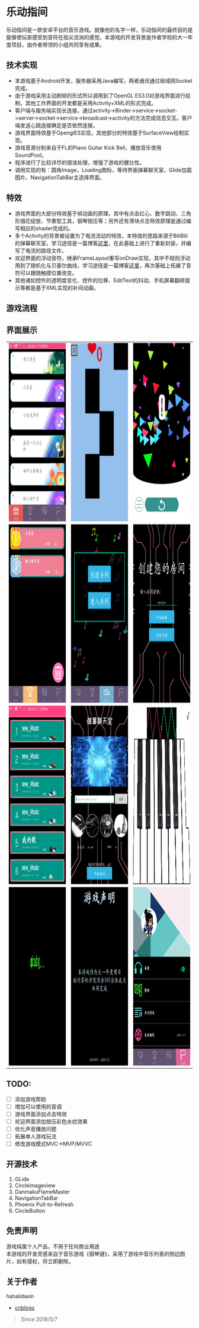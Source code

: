 # 乐动指间
乐动指间是一款安卓平台的音乐游戏。就像他的名字一样，乐动指间的最终目的是能够使玩家感受到音符在指尖流淌的感觉。本游戏的开发背景是作者学校的大一年度项目，由作者带领的小组共同享有成果。

## 技术实现
* 本游戏基于Android开发，服务器采用Java编写，两者通讯通过局域网Socket完成。
* 由于游戏采用主动刷帧的形式所以调用到了OpenGL ES3.0对游戏界面进行绘制，其他工作界面的开发都是采用Activity+XML的形式完成。
* 客户端与服务端实现长连接，通过activity->Binder->service->socket->server->socket->service->broadcast->activity的方法完成信息交互。客户端发送心跳连接确定是否依然连接。
* 游戏界面特效基于OpenglES实现，其他部分的特效基于SurfaceView绘制实现。
* 游戏音源分别来自于FL的Piano Guitar Kick Bell，播放音乐使用SoundPool。
* 程序进行了比较详尽的错误处理，增强了游戏的健壮性。
* 调用实现的有：圆角Image，Loading图标，等待界面弹幕聊天室，Glide加载图片、NavigationTabBar主选择界面。

## 特效
* 游戏界面的大部分特效基于帧动画的原理，其中有点击红心、数字跳动、三角形烟花绽放、节奏型工具，钢琴按压等；另外还有滑块点击特效原理是通过编写相应的shader完成的。
* 多个Activity的背景被设置为了电流流动的特效，本特效的思路来源于BiliBili的弹幕聊天室，学习途径是一篇博客[这里]("")，在此基础上进行了重新封装，并编写了电流的路径文件。
* 欢迎界面的浮动音符，继承FrameLayout重写onDraw实现，其中不规则浮动用到了随机化与贝塞尔曲线，学习途径是一篇博客[这里]("")，再次基础上拓展了音符可以跟随触摸位置改变。
* 其他诸如控件的透明度变化、控件的位移、EditText的抖动、手机屏幕翻转提示等都是基于XML实现的补间动画。

## 游戏流程

## 界面展示

<table>
  <tr>
    <td>
      <a><img           src="https://github.com/hahalidaxin/TEMP_Music/blob/master/IMGforREADME/%E5%8D%95%E4%BA%BA%E6%B8%B8%E6%88%8F%E6%9B%B2%E7%9B%AE%E9%80%89%E6%8B%A9%E7%95%8C%E9%9D%A2.jpg" width = "270" height = "480" alt="图片名称" style="display:inline-block" /></a>
    </td>
    <td>  
      <a><img src="https://github.com/hahalidaxin/TEMP_Music/blob/master/IMGforREADME/%E6%B8%B8%E6%88%8F%E8%BF%9B%E8%A1%8C%E7%95%8C%E9%9D%A2.jpg" width = "270" height = "480" alt="图片名称" style="display:inline-block"  /></a>
    </td>
    <td>  
      <a><img src="https://github.com/hahalidaxin/TEMP_Music/blob/master/IMGforREADME/%E5%8D%95%E4%BA%BA%E6%B8%B8%E6%88%8F%E7%BB%93%E6%9D%9F%E6%8E%A5%E7%95%8C%E9%9D%A2.jpg" width = "270" height = "480" alt="图片名称"  /></a>
    </td>
  </tr>
  <tr>
    <td>
      <a><img src="https://github.com/hahalidaxin/TEMP_Music/blob/master/IMGforREADME/%E6%8E%92%E8%A1%8C.jpg" width = "270" height = "480" alt="图片名称"  /> </a>
    </td>
    <td>
      <a><img src="https://github.com/hahalidaxin/TEMP_Music/blob/master/IMGforREADME/%E5%A4%9A%E4%BA%BA.jpg" width = "270" height = "480" alt="图片名称"  /> </a>
    </td>
    <td>
      <a><img src="https://github.com/hahalidaxin/TEMP_Music/blob/master/IMGforREADME/%E5%88%9B%E5%BB%BA%E6%88%BF%E9%97%B4.jpg" width = "270" height = "480" alt="图片名称"  /> </a>
    </td>
  </tr>
  <tr>
    <td>
      <a><img src="https://github.com/hahalidaxin/TEMP_Music/blob/master/IMGforREADME/%E5%A4%9A%E4%BA%BA%E6%BC%94%E5%A5%8F%E9%80%89%E6%8B%A9%E6%9B%B2%E7%9B%AE.jpg" width = "270" height = "480" alt="图片名称"  /> </a>
    </td>
    <td>
      <a><img src="https://github.com/hahalidaxin/TEMP_Music/blob/master/IMGforREADME/%E5%BC%B9%E5%B9%95%E8%81%8A%E5%A4%A9%E7%AD%89%E5%BE%85%E5%AE%A4.jpg" width = "270" height = "480" alt="图片名称"  /> </a>
    </td>
    <td>
      <a><img src="https://github.com/hahalidaxin/TEMP_Music/blob/master/IMGforREADME/%E8%B0%B1%E6%9B%B2%E7%95%8C%E9%9D%A2.jpg" width = "270" height = "480" alt="图片名称"  /> </a>
    </td>
  </tr>
  
  <tr>
    <td>
      <a><img src="https://github.com/hahalidaxin/TEMP_Music/blob/master/IMGforREADME/%E8%B0%B1%E6%9B%B2%E4%B8%8A%E4%BC%A0%E7%95%8C%E9%9D%A2.jpg" width = "270" height = "480" alt="图片名称"  /> </a>
    </td>
    <td>
      <a><img src="https://github.com/hahalidaxin/TEMP_Music/blob/master/IMGforREADME/%E6%B8%B8%E6%88%8F%E5%A3%B0%E6%98%8E.jpg" width = "270" height = "480" alt="图片名称"  /></a>
    </td>
    <td>
      <a><img src="https://github.com/hahalidaxin/TEMP_Music/blob/master/IMGforREADME/%E8%AE%BE%E7%BD%AE%E7%95%8C%E9%9D%A2.jpg" width = "270" height = "480" alt="图片名称"  /></a>
    </td>
  </tr>
</table>

## TODO:
- [ ] 添加游戏帮助
- [ ] 增加可以使用的音调
- [ ] 游戏界面添加点击特效
- [ ] 欢迎界面添加按压彩色水纹效果
- [ ] 优化声音播放问题
- [ ] 拓展单人游戏玩法
- [ ] 修改游戏模式MVC->MVP/MVVC

## 开源技术
1) GLide
2) Circleimageview
3) DanmakuFlameMaster
4) NavigationTabBar
5) Phoenix Pull-to-Refresh
6) CircleButton

## 免责声明
游戏纯属个人产品，不用于任何商业用途
<br>本游戏的开发灵感来自于音乐游戏《钢琴键》，采用了游戏中音乐列表的侧边图片，如有侵权，将立即删除。

## 关于作者
hahalidaxin
* [cnblogs]("http://www.cnblogs.com/lidaxin/")

> Since 2018/5/7
